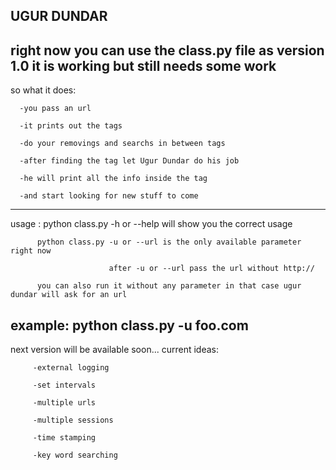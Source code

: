 UGUR DUNDAR
------------------------------------------- 
right now you can use the class.py file as version 1.0
   it is working but still needs some work
 ------------------------------------------
so what it does:

      -you pass an url
  
      -it prints out the tags
 
      -do your removings and searchs in between tags
  
      -after finding the tag let Ugur Dundar do his job 
  
      -he will print all the info inside the tag
  
      -and start looking for new stuff to come
      
  ----------------------------------------------
  usage : python class.py -h or --help will show you the correct usage
  
          python class.py -u or --url is the only available parameter right now
          
                          after -u or --url pass the url without http://
                          
          you can also run it without any parameter in that case ugur dundar will ask for an url
          
 example: python class.py -u foo.com
 ------------------------------------------
 
 next version will be available soon...
    current ideas:
    
         -external logging
         
         -set intervals
         
         -multiple urls 
         
         -multiple sessions
         
         -time stamping
         
         -key word searching

